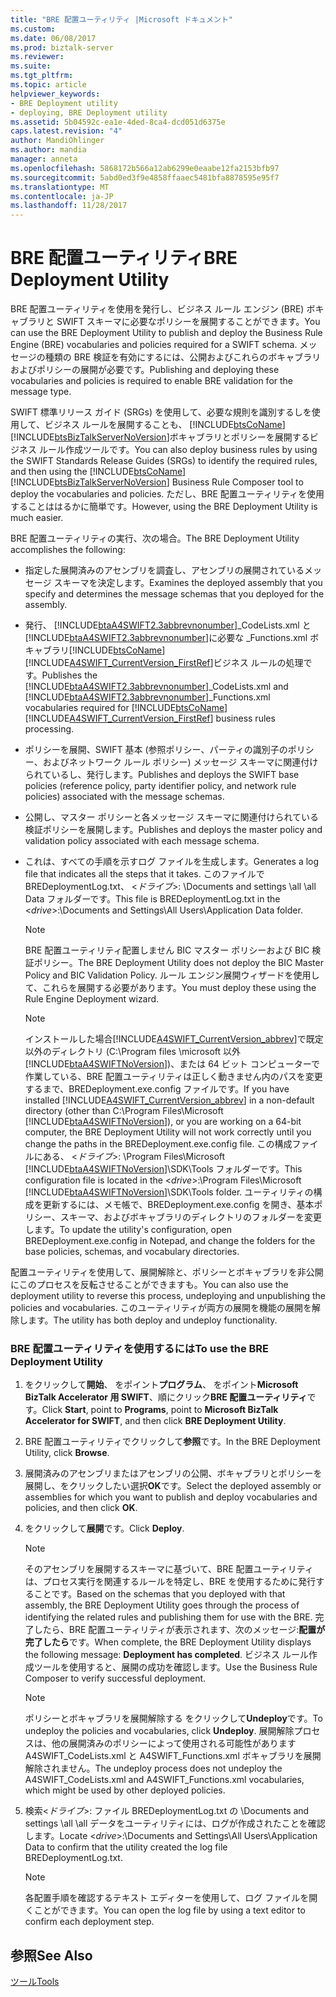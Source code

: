 ```yaml
---
title: "BRE 配置ユーティリティ |Microsoft ドキュメント"
ms.custom: 
ms.date: 06/08/2017
ms.prod: biztalk-server
ms.reviewer: 
ms.suite: 
ms.tgt_pltfrm: 
ms.topic: article
helpviewer_keywords:
- BRE Deployment utility
- deploying, BRE Deployment utility
ms.assetid: 5b04592c-ea1e-4ded-8ca4-dcd051d6375e
caps.latest.revision: "4"
author: MandiOhlinger
ms.author: mandia
manager: anneta
ms.openlocfilehash: 5868172b566a12ab6299e0eaabe12fa2153bfb97
ms.sourcegitcommit: 5abd0ed3f9e4858ffaaec5481bfa8878595e95f7
ms.translationtype: MT
ms.contentlocale: ja-JP
ms.lasthandoff: 11/28/2017
---
```

# <a name="bre-deployment-utility"></a><span data-ttu-id="df6c7-102">BRE 配置ユーティリティ</span><span class="sxs-lookup"><span data-stu-id="df6c7-102">BRE Deployment Utility</span></span>
<span data-ttu-id="df6c7-103">BRE 配置ユーティリティを使用を発行し、ビジネス ルール エンジン (BRE) ボキャブラリと SWIFT スキーマに必要なポリシーを展開することができます。</span><span class="sxs-lookup"><span data-stu-id="df6c7-103">You can use the BRE Deployment Utility to publish and deploy the Business Rule Engine (BRE) vocabularies and policies required for a SWIFT schema.</span></span> <span data-ttu-id="df6c7-104">メッセージの種類の BRE 検証を有効にするには、公開およびこれらのボキャブラリおよびポリシーの展開が必要です。</span><span class="sxs-lookup"><span data-stu-id="df6c7-104">Publishing and deploying these vocabularies and policies is required to enable BRE validation for the message type.</span></span>  
  
 <span data-ttu-id="df6c7-105">SWIFT 標準リリース ガイド (SRGs) を使用して、必要な規則を識別するしを使用して、ビジネス ルールを展開することも、 [!INCLUDE[btsCoName](../../includes/btsconame-md.md)] [!INCLUDE[btsBizTalkServerNoVersion](../../includes/btsbiztalkservernoversion-md.md)]ボキャブラリとポリシーを展開するビジネス ルール作成ツールです。</span><span class="sxs-lookup"><span data-stu-id="df6c7-105">You can also deploy business rules by using the SWIFT Standards Release Guides (SRGs) to identify the required rules, and then using the [!INCLUDE[btsCoName](../../includes/btsconame-md.md)][!INCLUDE[btsBizTalkServerNoVersion](../../includes/btsbiztalkservernoversion-md.md)] Business Rule Composer tool to deploy the vocabularies and policies.</span></span> <span data-ttu-id="df6c7-106">ただし、BRE 配置ユーティリティを使用することははるかに簡単です。</span><span class="sxs-lookup"><span data-stu-id="df6c7-106">However, using the BRE Deployment Utility is much easier.</span></span>  
  
 <span data-ttu-id="df6c7-107">BRE 配置ユーティリティの実行、次の場合。</span><span class="sxs-lookup"><span data-stu-id="df6c7-107">The BRE Deployment Utility accomplishes the following:</span></span>  
  
-   <span data-ttu-id="df6c7-108">指定した展開済みのアセンブリを調査し、アセンブリの展開されているメッセージ スキーマを決定します。</span><span class="sxs-lookup"><span data-stu-id="df6c7-108">Examines the deployed assembly that you specify and determines the message schemas that you deployed for the assembly.</span></span>  
  
-   <span data-ttu-id="df6c7-109">発行、 [!INCLUDE[btaA4SWIFT2.3abbrevnonumber](../../includes/btaa4swift2-3abbrevnonumber-md.md)]_CodeLists.xml と[!INCLUDE[btaA4SWIFT2.3abbrevnonumber](../../includes/btaa4swift2-3abbrevnonumber-md.md)]に必要な _Functions.xml ボキャブラリ[!INCLUDE[btsCoName](../../includes/btsconame-md.md)][!INCLUDE[A4SWIFT_CurrentVersion_FirstRef](../../includes/a4swift-currentversion-firstref-md.md)]ビジネス ルールの処理です。</span><span class="sxs-lookup"><span data-stu-id="df6c7-109">Publishes the [!INCLUDE[btaA4SWIFT2.3abbrevnonumber](../../includes/btaa4swift2-3abbrevnonumber-md.md)]_CodeLists.xml and [!INCLUDE[btaA4SWIFT2.3abbrevnonumber](../../includes/btaa4swift2-3abbrevnonumber-md.md)]_Functions.xml vocabularies required for [!INCLUDE[btsCoName](../../includes/btsconame-md.md)][!INCLUDE[A4SWIFT_CurrentVersion_FirstRef](../../includes/a4swift-currentversion-firstref-md.md)] business rules processing.</span></span>  
  
-   <span data-ttu-id="df6c7-110">ポリシーを展開、SWIFT 基本 (参照ポリシー、パーティの識別子のポリシー、およびネットワーク ルール ポリシー) メッセージ スキーマに関連付けられているし、発行します。</span><span class="sxs-lookup"><span data-stu-id="df6c7-110">Publishes and deploys the SWIFT base policies (reference policy, party identifier policy, and network rule policies) associated with the message schemas.</span></span>  
  
-   <span data-ttu-id="df6c7-111">公開し、マスター ポリシーと各メッセージ スキーマに関連付けられている検証ポリシーを展開します。</span><span class="sxs-lookup"><span data-stu-id="df6c7-111">Publishes and deploys the master policy and validation policy associated with each message schema.</span></span>  
  
-   <span data-ttu-id="df6c7-112">これは、すべての手順を示すログ ファイルを生成します。</span><span class="sxs-lookup"><span data-stu-id="df6c7-112">Generates a log file that indicates all the steps that it takes.</span></span> <span data-ttu-id="df6c7-113">このファイルで BREDeploymentLog.txt、 \<*ドライブ*\>: \Documents and settings \all \all Data フォルダーです。</span><span class="sxs-lookup"><span data-stu-id="df6c7-113">This file is BREDeploymentLog.txt in the \<*drive*\>:\Documents and Settings\All Users\Application Data folder.</span></span>  
  
    > [!NOTE]
    >  <span data-ttu-id="df6c7-114">BRE 配置ユーティリティ配置しません BIC マスター ポリシーおよび BIC 検証ポリシー。</span><span class="sxs-lookup"><span data-stu-id="df6c7-114">The BRE Deployment Utility does not deploy the BIC Master Policy and BIC Validation Policy.</span></span> <span data-ttu-id="df6c7-115">ルール エンジン展開ウィザードを使用して、これらを展開する必要があります。</span><span class="sxs-lookup"><span data-stu-id="df6c7-115">You must deploy these using the Rule Engine Deployment wizard.</span></span>  
  
    > [!NOTE]
    >  <span data-ttu-id="df6c7-116">インストールした場合[!INCLUDE[A4SWIFT_CurrentVersion_abbrev](../../includes/a4swift-currentversion-abbrev-md.md)]で既定以外のディレクトリ (C:\Program files \microsoft 以外[!INCLUDE[btaA4SWIFTNoVersion](../../includes/btaa4swiftnoversion-md.md)])、または 64 ビット コンピューターで作業している、BRE 配置ユーティリティは正しく動きません内のパスを変更するまで、BREDeployment.exe.config ファイルです。</span><span class="sxs-lookup"><span data-stu-id="df6c7-116">If you have installed [!INCLUDE[A4SWIFT_CurrentVersion_abbrev](../../includes/a4swift-currentversion-abbrev-md.md)] in a non-default directory (other than C:\Program Files\Microsoft [!INCLUDE[btaA4SWIFTNoVersion](../../includes/btaa4swiftnoversion-md.md)]), or you are working on a 64-bit computer, the BRE Deployment Utility will not work correctly until you change the paths in the BREDeployment.exe.config file.</span></span> <span data-ttu-id="df6c7-117">この構成ファイルにある、 \<*ドライブ*\>: \Program Files\Microsoft [!INCLUDE[btaA4SWIFTNoVersion](../../includes/btaa4swiftnoversion-md.md)]\SDK\Tools フォルダーです。</span><span class="sxs-lookup"><span data-stu-id="df6c7-117">This configuration file is located in the \<*drive*\>:\Program Files\Microsoft [!INCLUDE[btaA4SWIFTNoVersion](../../includes/btaa4swiftnoversion-md.md)]\SDK\Tools folder.</span></span> <span data-ttu-id="df6c7-118">ユーティリティの構成を更新するには、メモ帳で、BREDeployment.exe.config を開き、基本ポリシー、スキーマ、およびボキャブラリのディレクトリのフォルダーを変更します。</span><span class="sxs-lookup"><span data-stu-id="df6c7-118">To update the utility's configuration, open BREDeployment.exe.config in Notepad, and change the folders for the base policies, schemas, and vocabulary directories.</span></span>  
  
 <span data-ttu-id="df6c7-119">配置ユーティリティを使用して、展開解除と、ポリシーとボキャブラリを非公開にこのプロセスを反転させることができますも。</span><span class="sxs-lookup"><span data-stu-id="df6c7-119">You can also use the deployment utility to reverse this process, undeploying and unpublishing the policies and vocabularies.</span></span> <span data-ttu-id="df6c7-120">このユーティリティが両方の展開を機能の展開を解除します。</span><span class="sxs-lookup"><span data-stu-id="df6c7-120">The utility has both deploy and undeploy functionality.</span></span>  
  
### <a name="to-use-the-bre-deployment-utility"></a><span data-ttu-id="df6c7-121">BRE 配置ユーティリティを使用するには</span><span class="sxs-lookup"><span data-stu-id="df6c7-121">To use the BRE Deployment Utility</span></span>  
  
1.  <span data-ttu-id="df6c7-122">をクリックして**開始**、 をポイント**プログラム**、 をポイント**Microsoft BizTalk Accelerator 用 SWIFT**、順にクリック**BRE 配置ユーティリティ**です。</span><span class="sxs-lookup"><span data-stu-id="df6c7-122">Click **Start**, point to **Programs**, point to **Microsoft BizTalk Accelerator for SWIFT**, and then click **BRE Deployment Utility**.</span></span>  
  
2.  <span data-ttu-id="df6c7-123">BRE 配置ユーティリティでクリックして**参照**です。</span><span class="sxs-lookup"><span data-stu-id="df6c7-123">In the BRE Deployment Utility, click **Browse**.</span></span>  
  
3.  <span data-ttu-id="df6c7-124">展開済みのアセンブリまたはアセンブリの公開、ボキャブラリとポリシーを展開し、をクリックしたい選択**OK**です。</span><span class="sxs-lookup"><span data-stu-id="df6c7-124">Select the deployed assembly or assemblies for which you want to publish and deploy vocabularies and policies, and then click **OK**.</span></span>  
  
4.  <span data-ttu-id="df6c7-125">をクリックして**展開**です。</span><span class="sxs-lookup"><span data-stu-id="df6c7-125">Click **Deploy**.</span></span>  
  
    > [!NOTE]
    >  <span data-ttu-id="df6c7-126">そのアセンブリを展開するスキーマに基づいて、BRE 配置ユーティリティは、プロセス実行を関連するルールを特定し、BRE を使用するために発行することです。</span><span class="sxs-lookup"><span data-stu-id="df6c7-126">Based on the schemas that you deployed with that assembly, the BRE Deployment Utility goes through the process of identifying the related rules and publishing them for use with the BRE.</span></span> <span data-ttu-id="df6c7-127">完了したら、BRE 配置ユーティリティが表示されます、次のメッセージ:**配置が完了したら**です。</span><span class="sxs-lookup"><span data-stu-id="df6c7-127">When complete, the BRE Deployment Utility displays the following message: **Deployment has completed**.</span></span> <span data-ttu-id="df6c7-128">ビジネス ルール作成ツールを使用すると、展開の成功を確認します。</span><span class="sxs-lookup"><span data-stu-id="df6c7-128">Use the Business Rule Composer to verify successful deployment.</span></span>  
  
    > [!NOTE]
    >  <span data-ttu-id="df6c7-129">ポリシーとボキャブラリを展開解除する をクリックして**Undeploy**です。</span><span class="sxs-lookup"><span data-stu-id="df6c7-129">To undeploy the policies and vocabularies, click **Undeploy**.</span></span> <span data-ttu-id="df6c7-130">展開解除プロセスは、他の展開済みのポリシーによって使用される可能性があります A4SWIFT_CodeLists.xml と A4SWIFT_Functions.xml ボキャブラリを展開解除されません。</span><span class="sxs-lookup"><span data-stu-id="df6c7-130">The undeploy process does not undeploy the A4SWIFT_CodeLists.xml and A4SWIFT_Functions.xml vocabularies, which might be used by other deployed policies.</span></span>  
  
5.  <span data-ttu-id="df6c7-131">検索\<*ドライブ*\>: ファイル BREDeploymentLog.txt の \Documents and settings \all \all データをユーティリティには、ログが作成されたことを確認します。</span><span class="sxs-lookup"><span data-stu-id="df6c7-131">Locate \<*drive*\>:\Documents and Settings\All Users\Application Data to confirm that the utility created the log file BREDeploymentLog.txt.</span></span>  
  
    > [!NOTE]
    >  <span data-ttu-id="df6c7-132">各配置手順を確認するテキスト エディターを使用して、ログ ファイルを開くことができます。</span><span class="sxs-lookup"><span data-stu-id="df6c7-132">You can open the log file by using a text editor to confirm each deployment step.</span></span>  
  
## <a name="see-also"></a><span data-ttu-id="df6c7-133">参照</span><span class="sxs-lookup"><span data-stu-id="df6c7-133">See Also</span></span>  
 [<span data-ttu-id="df6c7-134">ツール</span><span class="sxs-lookup"><span data-stu-id="df6c7-134">Tools</span></span>](../../adapters-and-accelerators/accelerator-swift/tools.md)